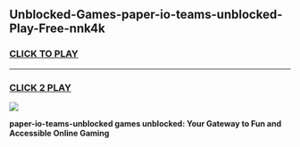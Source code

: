 
## Unblocked-Games-paper-io-teams-unblocked-Play-Free-nnk4k
<h3>
<a href="https://premium76.site?title=paper-io-teams-unblocked&ref=23A">CLICK TO PLAY</a></h3>
<hr>

<h3>
<a href="https://premium76.site?title=paper-io-teams-unblocked&ref=23A">CLICK 2 PLAY</a>
  
</h3>

<a href="https://premium76.site?title=paper-io-teams-unblocked&ref=23A"><img src="https://clearcache.store/games.png"></a>


**paper-io-teams-unblocked games unblocked: Your Gateway to Fun and Accessible Online Gaming**

